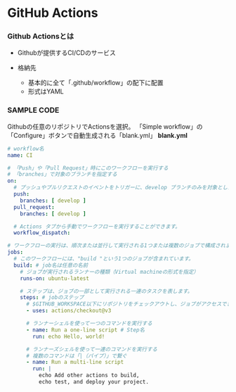 # GitHub Actions

### Github Actionsとは
- Githubが提供するCI/CDのサービス

- 格納先
  - 基本的に全て「.github/workflow」の配下に配置
  - 形式はYAML

### SAMPLE CODE
Githubの任意のリポジトリでActionsを選択。
「Simple workflow」の「Configure」ボタンで自動生成される「blank.yml」
**blank.yml**
```yaml
# workflow名
name: CI

# 「Push」や「Pull Request」時にこのワークフローを実行する
# 「branches」で対象のブランチを指定する
on:
  # プッシュやプルリクエストのイベントをトリガーに、develop ブランチのみを対象としたワークフローを実行
  push:
    branches: [ develop ]
  pull_request:
    branches: [ develop ]

  # Actions タブから手動でワークフローを実行することができます。
  workflow_dispatch:

# ワークフローの実行は、順次または並行して実行される1つまたは複数のジョブで構成されます。
jobs:
  # このワークフローには、"build "という1つのジョブが含まれています。
  build: # job名は任意の名前
    # ジョブが実行されるランナーの種類（Virtual machineの形式を指定）
    runs-on: ubuntu-latest

    # ステップは、ジョブの一部として実行される一連のタスクを表します。
    steps: # jobのステップ
      # $GITHUB_WORKSPACE以下にリポジトリをチェックアウトし、ジョブがアクセスできるようにします。
      - uses: actions/checkout@v3

      # ランナーシェルを使って一つのコマンドを実行する
      - name: Run a one-line script # Step名
        run: echo Hello, world!

      # ランナーズシェルを使って一連のコマンドを実行する
      # 複数のコマンドは「|（パイプ）」で繋ぐ
      - name: Run a multi-line script
        run: |
          echo Add other actions to build,
          echo test, and deploy your project.
```